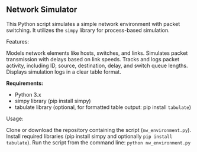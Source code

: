

## Network Simulator


This Python script simulates a simple network environment with packet switching. It utilizes the `simpy` library for process-based simulation.

Features:

Models network elements like hosts, switches, and links.
Simulates packet transmission with delays based on link speeds.
Tracks and logs packet activity, including ID, source, destination, delay, and switch queue lengths.
Displays simulation logs in a clear table format.

**Requirements:**

 - Python 3.x
 - simpy library (pip install simpy)
 - tabulate library (optional, for formatted table output: pip install
   `tabulate`)

Usage:

Clone or download the repository containing the script (`nw_environment.py`).
Install required libraries (pip install simpy and optionally `pip install tabulate`).
Run the script from the command line: `python nw_environment.py`
